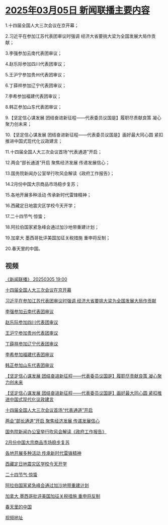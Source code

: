 # [2025年03月05日 新闻联播主要内容](https://tv.cctv.com/lm/xwlb/day/20250305.shtml)

1.十四届全国人大三次会议在京开幕；

2.习近平在参加江苏代表团审议时强调 经济大省要挑大梁为全国发展大局作贡献；

3.李强参加云南代表团审议；

4.赵乐际参加四川代表团审议；

5.王沪宁参加贵州代表团审议；

6.丁薛祥参加辽宁代表团审议；

7.李希参加福建代表团审议；

8.韩正参加山东代表团审议；

9.【坚定信心谋发展 团结奋进新征程——代表委员议国是】履职尽责献良策 凝心聚力创未来；

10.【坚定信心谋发展 团结奋进新征程——代表委员议国是】画好最大同心圆 紧扣推进中国式现代化议政建言；

11.十四届全国人大三次会议首场“代表通道”开启；

12.两会“部长通道”开启 聚焦经济发展 传递发展信心；

13.国务院新闻办公室举行吹风会解读《政府工作报告》；

14.2月份中国大宗商品市场稳步复苏；

15.各地开展多种活动 传承新时代雷锋精神；

16.西藏定日地震灾区学校今天开学；

17.二十四节气·惊蛰；

18.阿拉伯国家紧急峰会通过加沙地带重建计划；

19.加拿大 墨西哥批评美国加征关税措施 重申将反制；

20.春天里的中国。

## 视频

[《新闻联播》 20250305 19:00](https://tv.cctv.com/2025/03/05/VIDE5dI8z3QYKTMizvaoPMIg250305.shtml)

[十四届全国人大三次会议在京开幕](https://tv.cctv.com/2025/03/05/VIDEVa9EBLcKhBW397SeA17c250305.shtml)

[习近平在参加江苏代表团审议时强调 经济大省要挑大梁为全国发展大局作贡献](https://tv.cctv.com/2025/03/05/VIDExlICBnOqwpc2oit2WAGc250305.shtml)

[李强参加云南代表团审议](https://tv.cctv.com/2025/03/05/VIDEjObjlFFIIaroeKPW9pvx250305.shtml)

[赵乐际参加四川代表团审议](https://tv.cctv.com/2025/03/05/VIDEld7c7vnhkSChgFbEaAJb250305.shtml)

[王沪宁参加贵州代表团审议](https://tv.cctv.com/2025/03/05/VIDE8cXbXL8NvdmXrPf6R10g250305.shtml)

[丁薛祥参加辽宁代表团审议](https://tv.cctv.com/2025/03/05/VIDELzUVkDOSoJUq1r6c73CN250305.shtml)

[李希参加福建代表团审议](https://tv.cctv.com/2025/03/05/VIDEr00MlTQ7NSHBcCAFBIPd250305.shtml)

[韩正参加山东代表团审议](https://tv.cctv.com/2025/03/05/VIDE8Gj5h6xQuSEmtjnTyVbA250305.shtml)

[【坚定信心谋发展 团结奋进新征程——代表委员议国是】履职尽责献良策 凝心聚力创未来](https://tv.cctv.com/2025/03/05/VIDERKihWPV4dbpVVc90wvgf250305.shtml)

[【坚定信心谋发展 团结奋进新征程——代表委员议国是】画好最大同心圆 紧扣推进中国式现代化议政建言](https://tv.cctv.com/2025/03/05/VIDEg53H3y5BuHD3YLbo0aa2250305.shtml)

[十四届全国人大三次会议首场“代表通道”开启](https://tv.cctv.com/2025/03/05/VIDE5byonJIRZAGGcM6uMISl250305.shtml)

[两会“部长通道”开启 聚焦经济发展 传递发展信心](https://tv.cctv.com/2025/03/05/VIDE4hI9RN2lJC0XopFCyDnF250305.shtml)

[国务院新闻办公室举行吹风会解读《政府工作报告》](https://tv.cctv.com/2025/03/05/VIDEqV5NFD0rW5xpp7aHm4d4250305.shtml)

[2月份中国大宗商品市场稳步复苏](https://tv.cctv.com/2025/03/05/VIDEb61p0ZKm4WFxn2bJKVFM250305.shtml)

[各地开展多种活动 传承新时代雷锋精神](https://tv.cctv.com/2025/03/05/VIDEut4yOXpOp8DL1iD8cazq250305.shtml)

[西藏定日地震灾区学校今天开学](https://tv.cctv.com/2025/03/05/VIDE8T8DWAPE1qGdVo8Rijf8250305.shtml)

[二十四节气·惊蛰](https://tv.cctv.com/2025/03/05/VIDEs6c0oJXJ60jEFgD5sxBf250305.shtml)

[阿拉伯国家紧急峰会通过加沙地带重建计划](https://tv.cctv.com/2025/03/05/VIDEioPcvkxEz5RQRQVJw6lP250305.shtml)

[加拿大 墨西哥批评美国加征关税措施 重申将反制](https://tv.cctv.com/2025/03/05/VIDEC2fiPP85ywJmQgvXEjhv250305.shtml)

[春天里的中国](https://tv.cctv.com/2025/03/05/VIDENX3HSl8jKogx6haRyYwO250305.shtml)

[视频地址](https://tv.cctv.com/lm/xwlb/day/20250305.shtml) 

